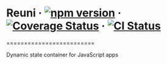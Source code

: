# Reuni &middot; [![npm version](https://img.shields.io/npm/v/redux-arena.svg?style=flat-square)](https://www.npmjs.com/package/redux-arena) &middot; [![Coverage Status](https://codecov.io/gh/hapood/reuni/branch/master/graphs/badge.svg)](https://codecov.io/gh/hapood/reuni) &middot; [![CI Status](https://circleci.com/gh/hapood/reuni/tree/master.svg?style=shield)](https://circleci.com/gh/hapood/reuni)
=========================

Dynamic state container for JavaScript apps
